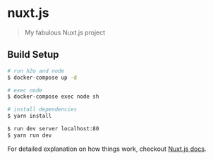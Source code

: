 # nuxt.js

> My fabulous Nuxt.js project

## Build Setup

``` bash
# run h2o and node
$ docker-compose up -d

# exec node
$ docker-compose exec node sh

# install dependencies
$ yarn install

$ run dev server localhost:80
$ yarn run dev
```

For detailed explanation on how things work, checkout [Nuxt.js docs](https://nuxtjs.org).
